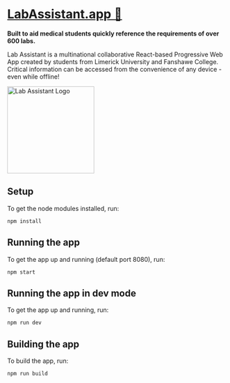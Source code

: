 <div>
  <h1 align="left"><a href="">LabAssistant.app 🤖</a></h1>
  <strong>
   Built to aid medical students quickly reference the requirements of over 600 labs.
  </strong>
  <p>
    Lab Assistant is a multinational collaborative React-based Progressive Web App created by students from Limerick University and Fanshawe College. Critical information can be accessed from the convenience of any device - even while offline!
  </p>

  <a >
    <img
      alt="Lab Assistant Logo"
      width="200"
      src="https://i.imgur.com/h01hekd.png"
    />
  </a>
</div>

## Setup

To get the node modules installed, run:

```shell
npm install
```

## Running the app

To get the app up and running (default port 8080), run:

```shell
npm start
```

## Running the app in dev mode

To get the app up and running, run:

```shell
npm run dev
```

## Building the app

To build the app, run:

```shell
npm run build
```
